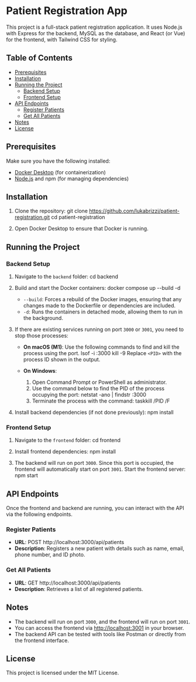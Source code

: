 # Patient Registration App

This project is a full-stack patient registration application. It uses Node.js with Express for the backend, MySQL as the database, and React (or Vue) for the frontend, with Tailwind CSS for styling.

## Table of Contents

- [Prerequisites](#prerequisites)
- [Installation](#installation)
- [Running the Project](#running-the-project)
  - [Backend Setup](#backend-setup)
  - [Frontend Setup](#frontend-setup)
- [API Endpoints](#api-endpoints)
  - [Register Patients](#register-patients)
  - [Get All Patients](#get-all-patients)
- [Notes](#notes)
- [License](#license)

## Prerequisites

Make sure you have the following installed:

- [Docker Desktop](https://www.docker.com/products/docker-desktop) (for containerization)
- [Node.js](https://nodejs.org/) and npm (for managing dependencies)

## Installation

1. Clone the repository:
   git clone https://github.com/lukabrizzi/patient-registration.git
   cd patient-registration

2. Open Docker Desktop to ensure that Docker is running.

## Running the Project

### Backend Setup

1. Navigate to the `backend` folder:
   cd backend

2. Build and start the Docker containers:
   docker compose up --build -d

   - `--build`: Forces a rebuild of the Docker images, ensuring that any changes made to the Dockerfile or dependencies are included.
   - `-d`: Runs the containers in detached mode, allowing them to run in the background.

3. If there are existing services running on port `3000` or `3001`, you need to stop those processes:

   - **On macOS (M1)**: Use the following commands to find and kill the process using the port.
     lsof -i :3000
     kill -9 <PID>
     Replace `<PID>` with the process ID shown in the output.

   - **On Windows**:
     1. Open Command Prompt or PowerShell as administrator.
     2. Use the command below to find the PID of the process occupying the port:
        netstat -ano | findstr :3000
     3. Terminate the process with the command:
        taskkill /PID <PID> /F

4. Install backend dependencies (if not done previously):
   npm install

### Frontend Setup

1. Navigate to the `frontend` folder:
   cd frontend

2. Install frontend dependencies:
   npm install

3. The backend will run on port `3000`. Since this port is occupied, the frontend will automatically start on port `3001`. Start the frontend server:
   npm start

## API Endpoints

Once the frontend and backend are running, you can interact with the API via the following endpoints.

### Register Patients

- **URL**: POST http://localhost:3000/api/patients
- **Description**: Registers a new patient with details such as name, email, phone number, and ID photo.

### Get All Patients

- **URL**: GET http://localhost:3000/api/patients
- **Description**: Retrieves a list of all registered patients.

## Notes

- The backend will run on port `3000`, and the frontend will run on port `3001`.
- You can access the frontend via [http://localhost:3001](http://localhost:3001) in your browser.
- The backend API can be tested with tools like Postman or directly from the frontend interface.

## License

This project is licensed under the MIT License.
